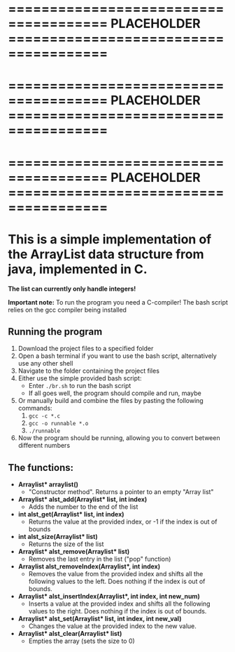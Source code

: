 # ====================================== PLACEHOLDER ======================================
# ====================================== PLACEHOLDER ======================================
# ====================================== PLACEHOLDER ======================================


# This is a simple implementation of the ArrayList data structure from java, implemented in C. 

**The list can currently only handle integers!**

**Important note:** To run the program you need a C-compiler! The bash script relies on the gcc compiler being installed

## Running the program
1. Download the project files to a specified folder
2. Open a bash terminal if you want to use the bash script, alternatively use any other shell
3. Navigate to the folder containing the project files
4. Either use the simple provided bash script:
    * Enter `./br.sh` to run the bash script
    * If all goes well, the program should compile and run, maybe
5. Or manually build and combine the files by pasting the following commands:
    1. `gcc -c *.c`
    2. `gcc -o runnable *.o`
    3. `./runnable`
6. Now the program should be running, allowing you to convert between different numbers

## The functions:

- **Arraylist\* arraylist()**
    - "Constructor method". Returns a pointer to an empty "Array list"
- **Arraylist\* alst_add(Arraylist\* list, int index)**
    - Adds the number to the end of the list
- **int alst_get(Arraylist\* list, int index)**
    - Returns the value at the provided index, or -1 if the index is out of bounds
- **int alst_size(Arraylist\* list)**
    - Returns the size of the list
- **Arraylist\* alst_remove(Arraylist\* list)**
    - Removes the last entry in the list ("pop" function)
- **Arraylist alst_removeIndex(Arraylist\*, int index)**
    - Removes the value from the provided index and shifts all the following values to the left. Does nothing if the index is out of bounds.
- **Arraylist\* alst_insertIndex(Arraylist\*, int index, int new_num)**
    - Inserts a value at the provided index and shifts all the following values to the right. Does nothing if the index is out of bounds.
- **Arraylist\* alst_set(Arraylist\* list, int index, int new_val)**
    - Changes the value at the provided index to the new value.
- **Arraylist\* alst_clear(Arraylist\* list)**
    - Empties the array (sets the size to 0)